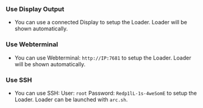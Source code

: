 ### Use Display Output

* You can use a connected Display to setup the Loader. Loader will be shown automatically.

### Use Webterminal

* You can use Webterminal: `http://IP:7681` to setup the Loader. Loader will be shown automatically.

### Use SSH

* You can use SSH: User: `root` Password: `Redp1lL-1s-4weSomE` to setup the Loader. Loader can be launched with `arc.sh`.